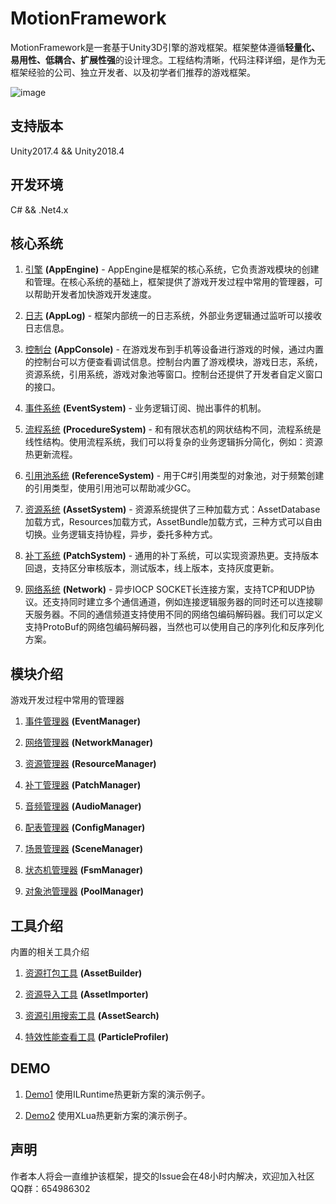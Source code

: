 # MotionFramework
MotionFramework是一套基于Unity3D引擎的游戏框架。框架整体遵循**轻量化、易用性、低耦合、扩展性强**的设计理念。工程结构清晰，代码注释详细，是作为无框架经验的公司、独立开发者、以及初学者们推荐的游戏框架。

![image](https://github.com/gmhevinci/MotionFramework/raw/master/Docs/Image/img1.png)

## 支持版本
Unity2017.4 && Unity2018.4

## 开发环境
C# && .Net4.x

## 核心系统

1. [引擎](https://github.com/gmhevinci/MotionFramework/blob/master/Docs/AppEngine.md) **(AppEngine)** - AppEngine是框架的核心系统，它负责游戏模块的创建和管理。在核心系统的基础上，框架提供了游戏开发过程中常用的管理器，可以帮助开发者加快游戏开发速度。

2. [日志](https://github.com/gmhevinci/MotionFramework/blob/master/Docs/AppLog.md) **(AppLog)** - 框架内部统一的日志系统，外部业务逻辑通过监听可以接收日志信息。

3. [控制台](https://github.com/gmhevinci/MotionFramework/blob/master/Docs/AppConsole.md) **(AppConsole)** - 在游戏发布到手机等设备进行游戏的时候，通过内置的控制台可以方便查看调试信息。控制台内置了游戏模块，游戏日志，系统，资源系统，引用系统，游戏对象池等窗口。控制台还提供了开发者自定义窗口的接口。

4. [事件系统](https://github.com/gmhevinci/MotionFramework/blob/master/Docs/EventSystem.md) **(EventSystem)** - 业务逻辑订阅、抛出事件的机制。

5. [流程系统](https://github.com/gmhevinci/MotionFramework/blob/master/Docs/ProcedureSystem.md) **(ProcedureSystem)** - 和有限状态机的网状结构不同，流程系统是线性结构。使用流程系统，我们可以将复杂的业务逻辑拆分简化，例如：资源热更新流程。

6. [引用池系统](https://github.com/gmhevinci/MotionFramework/blob/master/Docs/ReferenceSystem.md) **(ReferenceSystem)** - 用于C#引用类型的对象池，对于频繁创建的引用类型，使用引用池可以帮助减少GC。

7. [资源系统](https://github.com/gmhevinci/MotionFramework/blob/master/Docs/AssetSystem.md) **(AssetSystem)** - 资源系统提供了三种加载方式：AssetDatabase加载方式，Resources加载方式，AssetBundle加载方式，三种方式可以自由切换。业务逻辑支持协程，异步，委托多种方式。

8. [补丁系统](https://github.com/gmhevinci/MotionFramework/blob/master/Docs/PatchSystem.md) **(PatchSystem)** - 通用的补丁系统，可以实现资源热更。支持版本回退，支持区分审核版本，测试版本，线上版本，支持灰度更新。

9. [网络系统](https://github.com/gmhevinci/MotionFramework/blob/master/Docs/Network.md) **(Network)** - 异步IOCP SOCKET长连接方案，支持TCP和UDP协议。还支持同时建立多个通信通道，例如连接逻辑服务器的同时还可以连接聊天服务器。不同的通信频道支持使用不同的网络包编码解码器。我们可以定义支持ProtoBuf的网络包编码解码器，当然也可以使用自己的序列化和反序列化方案。

## 模块介绍
游戏开发过程中常用的管理器

1. [事件管理器](https://github.com/gmhevinci/MotionFramework/blob/master/Docs/EventManager.md) **(EventManager)**

2. [网络管理器](https://github.com/gmhevinci/MotionFramework/blob/master/Docs/NetworkManager.md) **(NetworkManager)**

3. [资源管理器](https://github.com/gmhevinci/MotionFramework/blob/master/Docs/ResourceManager.md) **(ResourceManager)**

4. [补丁管理器](https://github.com/gmhevinci/MotionFramework/blob/master/Docs/PatchManager.md) **(PatchManager)**

4. [音频管理器](https://github.com/gmhevinci/MotionFramework/blob/master/Docs/AudioManager.md) **(AudioManager)**

5. [配表管理器](https://github.com/gmhevinci/MotionFramework/blob/master/Docs/ConfigManager.md) **(ConfigManager)**

5. [场景管理器](https://github.com/gmhevinci/MotionFramework/blob/master/Docs/SceneManager.md) **(SceneManager)**

6. [状态机管理器](https://github.com/gmhevinci/MotionFramework/blob/master/Docs/FsmManager.md) **(FsmManager)**

7. [对象池管理器](https://github.com/gmhevinci/MotionFramework/blob/master/Docs/PoolManager.md) **(PoolManager)**

## 工具介绍
内置的相关工具介绍

1. [资源打包工具](https://github.com/gmhevinci/MotionFramework/blob/master/Docs/AssetBuilder.md) **(AssetBuilder)**

2. [资源导入工具](https://github.com/gmhevinci/MotionFramework/blob/master/Docs/AssetImporter.md) **(AssetImporter)**

3. [资源引用搜索工具](https://github.com/gmhevinci/MotionFramework/blob/master/Docs/AssetSearch.md) **(AssetSearch)**

4. [特效性能查看工具](https://github.com/gmhevinci/MotionFramework/blob/master/Docs/ParticleProfiler.md) **(ParticleProfiler)**

## DEMO
1. [Demo1](https://github.com/gmhevinci/Demo1) 使用ILRuntime热更新方案的演示例子。

2. [Demo2](https://github.com/gmhevinci/Demo2) 使用XLua热更新方案的演示例子。

## 声明
作者本人将会一直维护该框架，提交的Issue会在48小时内解决，欢迎加入社区QQ群：654986302